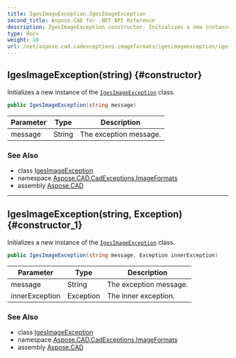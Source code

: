 ```yaml
---
title: IgesImageException.IgesImageException
second_title: Aspose.CAD for .NET API Reference
description: IgesImageException constructor. Initializes a new instance of the IgesImageException class
type: docs
weight: 10
url: /net/aspose.cad.cadexceptions.imageformats/igesimageexception/igesimageexception/
---
```

## IgesImageException(string) {#constructor}

Initializes a new instance of the [`IgesImageException`](../) class.

```csharp
public IgesImageException(string message)
```

| Parameter | Type | Description |
| --- | --- | --- |
| message | String | The exception message. |

### See Also

* class [IgesImageException](../)
* namespace [Aspose.CAD.CadExceptions.ImageFormats](../../igesimageexception/)
* assembly [Aspose.CAD](../../../)

---

## IgesImageException(string, Exception) {#constructor_1}

Initializes a new instance of the [`IgesImageException`](../) class.

```csharp
public IgesImageException(string message, Exception innerException)
```

| Parameter | Type | Description |
| --- | --- | --- |
| message | String | The exception message. |
| innerException | Exception | The inner exception. |

### See Also

* class [IgesImageException](../)
* namespace [Aspose.CAD.CadExceptions.ImageFormats](../../igesimageexception/)
* assembly [Aspose.CAD](../../../)


